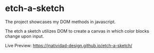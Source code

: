 # etch-a-sketch
The project showcases my DOM methods in javascript. 

The etch a sketch utilizes DOM to create a canvas in which color blocks change upon input. 

Live Preview: https://jnatividad-design.github.io/etch-a-sketch/
